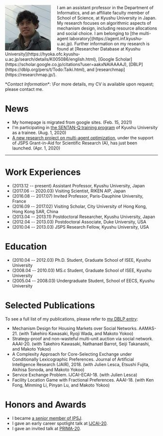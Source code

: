 <img style="float:left; width:30%; padding-right:20px;" src="0CA2D243-FB59-4E77-9A62-49973F6A3F42.jpeg" />
I am an assistant professor in the Department of Informatics, and an affiliate faculty member of School of Science, at Kyushu University in Japan. My research focuses on algorithmic aspects of mechanism design, including resource allocations and social choice. I am belonging to [the multi-agent laboratory](https://agent.inf.kyushu-u.ac.jp). Further information on my research is found at 
[Researcher Database at Kyushu University](https://hyoka.ofc.kyushu-u.ac.jp/search/details/K005086/english.html), 
[Google Scholar](https://scholar.google.co.jp/citations?user=aakxNAIAAAAJ),
[DBLP](https://dblp.org/pers/t/Todo:Taiki.html), and
[researchmap](https://researchmap.jp/).

\**Contact Information**:
\For more details, my CV is available upon request; please contact me.

# News
- My homepage is migrated from google sites. (Feb. 15, 2021)
- I'm participating in [the SENTAN-Q training program](https://sentan-q.kyushu-u.ac.jp/) of Kyushu University as a trainee. (Aug. 1, 2020)
- [A new research project on multi-agent optimization](https://agent.inf.kyushu-u.ac.jp/20H00587/), under the support of JSPS Grant-in-Aid for Scientific Research (A), has just been launched. (Apr. 1, 2020)

- - -

# Work Experiences
- (2013.12 -- present) Assistant Professor, Kyushu University, Japan
- (2017.06 -- 2020.03) Visiting Scientist, RIKEN AIP, Japan
- (2016.08 -- 2017.07) Invited Professor, Paris-Dauphine University, France
- (2016.09 -- 2017.02) Visiting Scholar, City University of Hong Kong, Hong Kong SAR, China
- (2013.04 -- 2013.11) Postdoctoral Researcher, Kyushu University, Japan
- (2012.04 -- 2013.03) Postdoctoral Associate, Duke University, USA
- (2010.04 -- 2013.03) JSPS Research Fellow, Kyushu University, USA

# Education
- (2010.04 -- 2012.03) Ph.D. Student, Graduate School of ISEE, Kyushu University
- (2008.04 -- 2010.03) MS.c Student, Graduate School of ISEE, Kyushu University
- (2005.04 -- 2008.03) Undergraduate Student, School of EECS, Kyushu University

# Selected Publications
To see a full list of my publications, please refer to [my DBLP entry](https://dblp.org/pid/67/7117.html):
- Mechanism Design for Housing Markets over Social Networks. AAMAS-21. (with Takehiro Kawasaki, Ryoji Wada, and Makoto Yokoo)
- Strategy-proof and non-wasteful multi-unit auction via social network. AAAI-20. (with Takehiro Kawasaki, Nathanael Barrot, Seiji Takanashi, and Makoto Yokoo)
- A Complexity Approach for Core-Selecting Exchange under Conditionally Lexicographic Preferences. Journal of Artificial Intelligence Research (JAIR), 2018. (with Julien Lesca, Etsushi Fujita, Akihisa Sonoda, and Makoto Yokoo)
- Service Exchange Problem. IJCAI-ECAI-18. (with Julien Lesca)
- Facility Location Game with Fractional Preferences. AAAI-18. (with Ken Fong, Minming Li, Pinyan Lu, and Makoto Yokoo)

# Honors and Awards
- I became [a senior member of IPSJ](http://www.ipsj.or.jp/annai/aboutipsj/seniormember/seniormember.html).
- I gave an early career spotlight talk at [IJCAI-20](https://ijcai20.org/).
- I gave an invited talk at [PRIMA-20](http://uchiya.web.nitech.ac.jp/prima2020/).
